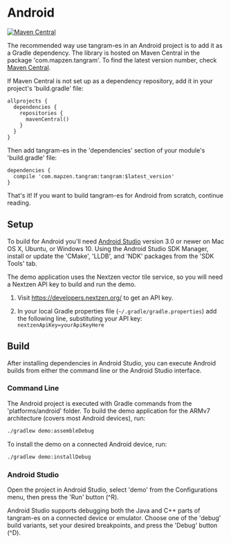 Android
=======
[![Maven Central](https://maven-badges.herokuapp.com/maven-central/com.mapzen.tangram/tangram/badge.svg)](https://maven-badges.herokuapp.com/maven-central/com.mapzen.tangram/tangram)

The recommended way use tangram-es in an Android project is to add it as a Gradle dependency. The library is hosted on Maven Central in the package 'com.mapzen.tangram'. To find the latest version number, check [Maven Central](http://search.maven.org/#search%7Cga%7C1%7Cg%3A%22com.mapzen.tangram%22).

If Maven Central is not set up as a dependency repository, add it in your project's 'build.gradle' file:

```
allprojects {
  dependencies {
    repositories {
      mavenCentral()
    }
  }
}
```

Then add tangram-es in the 'dependencies' section of your module's 'build.gradle' file:

```
dependencies {
  compile 'com.mapzen.tangram:tangram:$latest_version'
}
```

That's it! If you want to build tangram-es for Android from scratch, continue reading.

## Setup ##

To build for Android you'll need [Android Studio](https://developer.android.com/studio/index.html) version 3.0 or newer on Mac OS X, Ubuntu, or Windows 10. Using the Android Studio SDK Manager, install or update the 'CMake', 'LLDB', and 'NDK' packages from the 'SDK Tools' tab.

The demo application uses the Nextzen vector tile service, so you will need a Nextzen API key to build and run the demo. 

 1. Visit https://developers.nextzen.org/ to get an API key.

 2. In your local Gradle properties file (`~/.gradle/gradle.properties`) add the following line, substituting your API key: `nextzenApiKey=yourApiKeyHere`

## Build ##

After installing dependencies in Android Studio, you can execute Android builds from either the command line or the Android Studio interface.

### Command Line ###

The Android project is executed with Gradle commands from the 'platforms/android' folder. To build the demo application for the ARMv7 architecture (covers most Android devices), run:

```bash
./gradlew demo:assembleDebug
```

To install the demo on a connected Android device, run:

```bash
./gradlew demo:installDebug
```

### Android Studio ###

Open the project in Android Studio, select 'demo' from the Configurations menu, then press the 'Run' button (^R).

Android Studio supports debugging both the Java and C++ parts of tangram-es on a connected device or emulator. Choose one of the 'debug' build variants, set your desired breakpoints, and press the 'Debug' button (^D).

